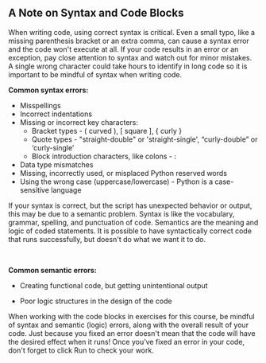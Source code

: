 ## A Note on Syntax and Code Blocks

When writing code, using correct syntax is critical. Even a small typo, like a missing parenthesis bracket or an extra comma, can cause a syntax error and the code won't execute at all. If your code results in an error or an exception, pay close attention to syntax and watch out for minor mistakes. A single wrong character could take hours to identify in long code so it is important to be mindful of syntax when writing code. 

**Common syntax errors:**

* Misspellings
* Incorrect indentations
* Missing or incorrect key characters:
    * Bracket types - ( curved ), [ square ], { curly }
    * Quote types - "straight-double" or 'straight-single', “curly-double” or ‘curly-single’
    * Block introduction characters, like colons - :
* Data type mismatches
* Missing, incorrectly used, or misplaced Python reserved words
* Using the wrong case (uppercase/lowercase) - Python is a case-sensitive language 

If your syntax is correct, but the script has unexpected behavior or output, this may be due to a semantic problem. Syntax is like the vocabulary, grammar, spelling, and punctuation of code. Semantics are the meaning and logic of coded statements. It is possible to have syntactically correct code that runs successfully, but doesn't do what we want it to do.

<br>

**Common semantic errors:**

* Creating functional code, but getting unintentional output

* Poor logic structures in the design of the code

When working with the code blocks in exercises for this course, be mindful of syntax and semantic (logic) errors, along with the overall result of your code. Just because you fixed an error doesn't mean that the code will have the desired effect when it runs! Once you’ve fixed an error in your code, don't forget to click Run to check your work.